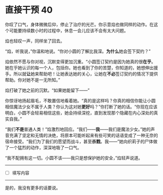 # 直接干预 40

你叹了口气，身体微微后仰，停止了治疗的光芒。你示意焰也做同样的动作。在这个可能要持续数小时的过程中，休息一会儿应该不会有太大问题。

焰也轻叹一声，同样坐了回去。

“焰，听我说，”你温和地说。“你对小圆的了解比我深。**为什么**她会签下契约？”

焰依然不愿与你对视，沉默变得更加沉重。“小圆签订契约是因为她真的很**在乎**。她在乎她认识的每一个人，包括你。她也看到了你的苦楚，你知道的，她想伸出援手。所以就**让**她来帮助吧！让她表达她的关心，让她在**不必**签订契约的情况下提供帮助。你对她不是一无所知。”

焰打破了她之前的沉默。“如果她能留下——”

你惊讶地扬起眉毛，不敢置信地看着她。“真的是这样吗？你真的相信你能让小圆相信魔法少女不属于人类？你认为这对她**更好**吗？”你打断了她的话。“你现在应该明白，小圆不会轻易相信这些，她会持续深挖，直到发现那个隐藏在内心深处的真实自我。”

“我们**不是**普通人类！”焰激烈地回应。“我们——**我**——我们是魔法少女。”她的声音充满了坚定和无情的决绝，将原本可能听起来有些可笑的话语变成了一种无奈的宿命接受。“我们为了我们的愿望而战斗，甚至**杀戮**。我——”她向织莉子的尸体做了一个猛烈的动作，深深地吸了一口气。

“我不配拥有这一切。小圆不该——我只是想保护她的安全，”焰轻声说道。

---

- [ ] 填写内容

---

是的，我没有更多的话要说。
